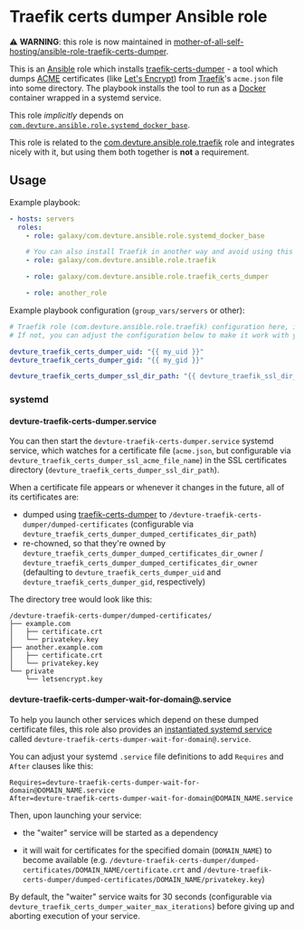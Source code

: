 # Traefik certs dumper Ansible role

⚠️ **WARNING**: this role is now maintained in [mother-of-all-self-hosting/ansible-role-traefik-certs-dumper](https://github.com/mother-of-all-self-hosting/ansible-role-traefik-certs-dumper).

This is an [Ansible](https://www.ansible.com/) role which installs [traefik-certs-dumper](https://github.com/ldez/traefik-certs-dumper) - a tool which dumps [ACME](https://en.wikipedia.org/wiki/Automatic_Certificate_Management_Environment) certificates (like [Let's Encrypt](https://letsencrypt.org/)) from [Traefik](https://traefik.io/)'s `acme.json` file into some directory. The playbook installs the tool to run as a [Docker](https://www.docker.com/) container wrapped in a systemd service.

This role *implicitly* depends on [`com.devture.ansible.role.systemd_docker_base`](https://github.com/devture/com.devture.ansible.role.systemd_docker_base).

This role is related to the [com.devture.ansible.role.traefik](https://github.com/devture/com.devture.ansible.role.traefik) role and integrates nicely with it, but using them both together is **not** a requirement.

## Usage

Example playbook:

```yaml
- hosts: servers
  roles:
    - role: galaxy/com.devture.ansible.role.systemd_docker_base

    # You can also install Traefik in another way and avoid using this role.
    - role: galaxy/com.devture.ansible.role.traefik

    - role: galaxy/com.devture.ansible.role.traefik_certs_dumper

    - role: another_role
```

Example playbook configuration (`group_vars/servers` or other):

```yaml
# Traefik role (com.devture.ansible.role.traefik) configuration here, if you're using it.
# If not, you can adjust the configuration below to make it work with your own Traefik server.

devture_traefik_certs_dumper_uid: "{{ my_uid }}"
devture_traefik_certs_dumper_gid: "{{ my_gid }}"

devture_traefik_certs_dumper_ssl_dir_path: "{{ devture_traefik_ssl_dir_path }}"
```

### systemd

#### devture-traefik-certs-dumper.service

You can then start the `devture-traefik-certs-dumper.service` systemd service, which watches for a certificate file (`acme.json`, but configurable via `devture_traefik_certs_dumper_ssl_acme_file_name`) in the SSL certificates directory (`devture_traefik_certs_dumper_ssl_dir_path`).

When a certificate file appears or whenever it changes in the future, all of its certificates are:

- dumped using [traefik-certs-dumper](https://github.com/ldez/traefik-certs-dumper) to `/devture-traefik-certs-dumper/dumped-certificates` (configurable via `devture_traefik_certs_dumper_dumped_certificates_dir_path`)
- re-chowned, so that they're owned by `devture_traefik_certs_dumper_dumped_certificates_dir_owner` / `devture_traefik_certs_dumper_dumped_certificates_dir_owner` (defaulting to `devture_traefik_certs_dumper_uid` and `devture_traefik_certs_dumper_gid`, respectively)

The directory tree would look like this:

```
/devture-traefik-certs-dumper/dumped-certificates/
├── example.com
│   ├── certificate.crt
│   └── privatekey.key
├── another.example.com
│   ├── certificate.crt
│   └── privatekey.key
└── private
    └── letsencrypt.key
```

#### devture-traefik-certs-dumper-wait-for-domain@.service

To help you launch other services which depend on these dumped certificate files, this role also provides an [instantiated systemd service](https://www.freedesktop.org/software/systemd/man/systemd.service.html#Service%20Templates) called `devture-traefik-certs-dumper-wait-for-domain@.service`.

You can adjust your systemd `.service` file definitions to add `Requires` and `After` clauses like this:

```
Requires=devture-traefik-certs-dumper-wait-for-domain@DOMAIN_NAME.service
After=devture-traefik-certs-dumper-wait-for-domain@DOMAIN_NAME.service
```

Then, upon launching your service:

- the "waiter" service will be started as a dependency

- it will wait for certificates for the specified domain (`DOMAIN_NAME`) to become available (e.g. `/devture-traefik-certs-dumper/dumped-certificates/DOMAIN_NAME/certificate.crt` and `/devture-traefik-certs-dumper/dumped-certificates/DOMAIN_NAME/privatekey.key`)

By default, the "waiter" service waits for 30 seconds (configurable via `devture_traefik_certs_dumper_waiter_max_iterations`) before giving up and aborting execution of your service.
